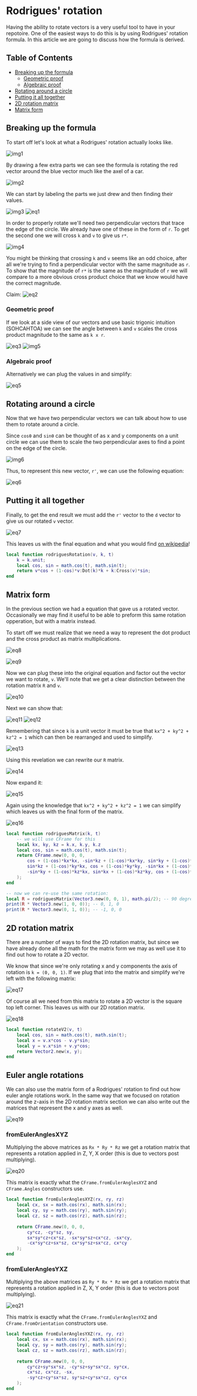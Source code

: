 # Rodrigues' rotation

Having the ability to rotate vectors is a very useful tool to have in your repotoire. One of the easiest ways to do this is by using Rodrigues' rotation formula. In this article we are going to discuss how the formula is derived.

## Table of Contents  

* [Breaking up the formula](#breaking-up-the-formula)
	* [Geometric proof](#geometric-proof)
	* [Algebraic proof](#algebraic-proof)
* [Rotating around a circle](#rotating-around-a-circle)
* [Putting it all together](#putting-it-all-together)
* [2D rotation matrix](#2d-rotation-matrix)
* [Matrix form](#matrix-form)

## Breaking up the formula

To start off let's look at what a Rodrigues' rotation actually looks like.

![img1](imgs/img1.gif)

By drawing a few extra parts we can see the formula is rotating the red vector around the blue vector much like the axel of a car.

![img2](imgs/img2.gif)

We can start by labeling the parts we just drew and then finding their values.

![img3](imgs/img3.png)
![eq1](imgs/eq1.png)

In order to properly rotate we'll need two perpendicular vectors that trace the edge of the circle. We already have one of these in the form of `r`. To get the second one we will cross `k` and `v` to give us `r*`.

![img4](imgs/img4.png)

You might be thinking that crossing `k` and `v` seems like an odd choice, after all we're trying to find a perpendicular vector with the same magnitude as `r`. To show that the magnitude of `r*` is the same as the magnitude of `r` we will compare to a more obvious cross product choice that we know would have the correct magnitude.

Claim:
![eq2](imgs/eq2.png)

### Geometric proof

If we look at a side view of our vectors and use basic trigonic intuition (SOHCAHTOA) we can see the angle between `k` and `v` scales the cross product magnitude to the same as `k x r`.

![eq3](imgs/eq3.png)
![img5](imgs/img5.png)

### Algebraic proof

Alternatively we can plug the values in and simplify:

![eq5](imgs/eq5.png)

## Rotating around a circle

Now that we have two perpendicular vectors we can talk about how to use them to rotate around a circle. 

Since `cosθ` and `sinθ` can be thought of as x and y components on a unit circle we can use them to scale the two perpendicular axes to find a point on the edge of the circle.

![img6](imgs/img6.gif)

Thus, to represent this new vector, `r'`, we can use the following equation:

![eq6](imgs/eq6.png)

## Putting it all together

Finally, to get the end result we must add the `r'` vector to the `d` vector to give us our rotated `v` vector.

![eq7](imgs/eq7.png)

This leaves us with the final equation and what you would find [on wikipedia](https://en.wikipedia.org/wiki/Rodrigues%27_rotation_formula)!

```Lua
local function rodriguesRotation(v, k, t)
	k = k.unit;
	local cos, sin = math.cos(t), math.sin(t);
	return v*cos + (1-cos)*v:Dot(k)*k + k:Cross(v)*sin;
end
```

## Matrix form

In the previous section we had a equation that gave us a rotated vector. Occasionally we may find it useful to be able to preform this same rotation opperation, but with a matrix instead.

To start off we must realize that we need a way to represent the dot product and the cross product as matrix multiplications.

![eq8](imgs/eq8.png)

![eq9](imgs/eq9.png)

Now we can plug these into the original equation and factor out the vector we want to rotate, `v`. We'll note that we get a clear distinction between the rotation matrix `R` and `v`.

![eq10](imgs/eq10.png)

Next we can show that:

![eq11](imgs/eq11.png)
![eq12](imgs/eq12.png)

Remembering that since `k` is a unit vector it must be true that `kx^2 + ky^2 + kz^2 = 1` which can then be rearranged and used to simplify.

![eq13](imgs/eq13.png)

Using this revelation we can rewrite our `R` matrix.

![eq14](imgs/eq14.png)

Now expand it:

![eq15](imgs/eq15.png)

Again using the knowledge that `kx^2 + ky^2 + kz^2 = 1` we can simplify which leaves us with the final form of the matrix.

![eq16](imgs/eq16.png)

```Lua
local function rodriguesMatrix(k, t)
	-- we will use CFrame for this
	local kx, ky, kz = k.x, k.y, k.z
	local cos, sin = math.cos(t), math.sin(t);
	return CFrame.new(0, 0, 0,
		cos + (1-cos)*kx*kx, -sin*kz + (1-cos)*kx*ky, sin*ky + (1-cos)*kx*kz,
		sin*kz + (1-cos)*ky*kx, cos + (1-cos)*ky*ky, -sin*kx + (1-cos)*ky*kz,
		-sin*ky + (1-cos)*kz*kx, sin*kx + (1-cos)*kz*ky, cos + (1-cos)*kz*kz
	);
end

-- now we can re-use the same rotation:
local R = rodriguesMatrix(Vector3.new(0, 0, 1), math.pi/2); -- 90 degrees counter-clockwise around z-axis
print(R * Vector3.new(1, 0, 0)); -- 0, 1, 0
print(R * Vector3.new(0, 1, 0)); -- -1, 0, 0
```

## 2D rotation matrix

There are a number of ways to find the 2D rotation matrix, but since we have already done all the math for the matrix form we may as well use it to find out how to rotate a 2D vector.

We know that since we're only rotating x and y components the axis of rotation is `k = (0, 0, 1)`. If we plug that into the matrix and simplify we're left with the following matrix:

![eq17](imgs/eq17.png)

Of course all we need from this matrix to rotate a 2D vector is the square top left corner. This leaves us with our 2D rotation matrix.

![eq18](imgs/eq18.png)

```Lua
local function rotateV2(v, t)
	local cos, sin = math.cos(t), math.sin(t);
	local x = v.x*cos - v.y*sin;
	local y = v.x*sin + v.y*cos;
	return Vector2.new(x, y);
end
```

## Euler angle rotations

We can also use the matrix form of a Rodrigues' rotation to find out how euler angle rotations work. In the same way that we focused on rotation around the z-axis in the 2D rotation matrix section we can also write out the matrices that represent the x and y axes as well.

![eq19](imgs/eq19.png)

### fromEulerAnglesXYZ

Multiplying the above matrices as `Rx * Ry * Rz` we get a rotation matrix that represents a rotation applied in Z, Y, X order (this is due to vectors post multiplying).

![eq20](imgs/eq20.png)

This matrix is exactly what the `CFrame.fromEulerAnglesXYZ` and `CFrame.Angles` constructors use.

```Lua
local function fromEulerAnglesXYZ(rx, ry, rz)
	local cx, sx = math.cos(rx), math.sin(rx);
	local cy, sy = math.cos(ry), math.sin(ry);
	local cz, sz = math.cos(rz), math.sin(rz);
	
	return CFrame.new(0, 0, 0,
		cy*cz, -cy*sz, sy,
		sx*sy*cz+cx*sz, -sx*sy*sz+cx*cz, -sx*cy,
		-cx*sy*cz+sx*sz, cx*sy*sz+sx*cz, cx*cy
	);
end
```

### fromEulerAnglesYXZ

Multiplying the above matrices as `Ry * Rx * Rz` we get a rotation matrix that represents a rotation applied in Z, X, Y order (this is due to vectors post multiplying).

![eq21](imgs/eq21.png)

This matrix is exactly what the `CFrame.fromEulerAnglesYXZ` and `CFrame.fromOrientation` constructors use.

```Lua
local function fromEulerAnglesYXZ(rx, ry, rz)
	local cx, sx = math.cos(rx), math.sin(rx);
	local cy, sy = math.cos(ry), math.sin(ry);
	local cz, sz = math.cos(rz), math.sin(rz);
	
	return CFrame.new(0, 0, 0,
		cy*cz+sy*sx*sz, -cy*sz+sy*sx*cz, sy*cx,
		cx*sz, cx*cz, -sx,
		-sy*cz+cy*sx*sz, sy*sz+cy*sx*cz, cy*cx
	);
end
```
